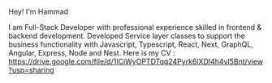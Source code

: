 Hey!  I'm Hammad

I am Full-Stack Developer with professional experience skilled in frontend & backend development. Developed Service layer classes to support the business functionality with Javascript, Typescript, React, Next, GraphQL, Angular, Express, Node and Nest.
Here is my CV : https://drive.google.com/file/d/1ICiWyOPTDTqq24Pyrk6lXDI4h4vl5Bnt/view?usp=sharing
